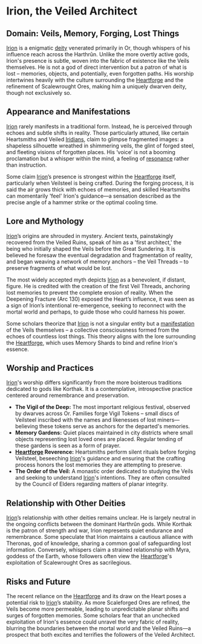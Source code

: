 # Irion, the Veiled Architect

## Domain: Veils, Memory, Forging, Lost Things

[Irion](/being/deity/irion.md) is a enigmatic [deity](/structure/mechanic/deity.md) venerated primarily in Or, though whispers of his influence reach across the Harthrûn. Unlike the more overtly active gods, Irion's presence is subtle, woven into the fabric of existence like the Veils themselves. He is not a god of direct intervention but a patron of what is lost – memories, objects, and potentially, even forgotten paths. His worship intertwines heavily with the culture surrounding the [Heartforge](/geography/settlement/city/city-of-or/heartforge.md) and the refinement of Scalewrought Ores, making him a uniquely dwarven deity, though not exclusively so.

## Appearance and Manifestations

[Irion](/being/deity/irion.md) rarely manifests in a traditional form. Instead, he is perceived through echoes and subtle shifts in reality. Those particularly attuned, like certain Heartsmiths and Veiled [Iridians](/being/species/iridian.md), claim to glimpse fragmented images: a shapeless silhouette wreathed in shimmering veils, the glint of forged steel, and fleeting visions of forgotten places. His ‘voice’ is not a booming proclamation but a whisper within the mind, a feeling of [resonance](/structure/mechanic/resonance.md) rather than instruction.

Some claim [Irion](/being/deity/irion.md)’s presence is strongest within the [Heartforge](/geography/settlement/city/city-of-or/heartforge.md) itself, particularly when Veilsteel is being crafted. During the forging process, it is said the air grows thick with echoes of memories, and skilled Heartsmiths can momentarily 'feel' Irion's guidance—a sensation described as the precise angle of a hammer strike or the optimal cooling time.

## Lore and Mythology

[Irion](/being/deity/irion.md)’s origins are shrouded in mystery. Ancient texts, painstakingly recovered from the Veiled Ruins, speak of him as a 'first architect,' the being who initially shaped the Veils before the Great Sundering.  It is believed he foresaw the eventual degradation and fragmentation of reality, and began weaving a network of memory anchors – the Veil Threads – to preserve fragments of what would be lost.

The most widely accepted myth depicts [Irion](/being/deity/irion.md) as a benevolent, if distant, figure.  He is credited with the creation of the first Veil Threads, anchoring lost memories to prevent the complete erosion of reality.  When the Deepening Fracture (Arc 130) exposed the Heart’s influence, it was seen as a sign of Irion’s intentional re-emergence, seeking to reconnect with the mortal world and perhaps, to guide those who could harness his power.

Some scholars theorize that [Irion](/being/deity/irion.md) is not a singular entity but a [manifestation](/structure/chronological/event/manifestation.md) of the Veils themselves – a collective consciousness formed from the echoes of countless lost things.  This theory aligns with the lore surrounding the [Heartforge](/geography/settlement/city/city-of-or/heartforge.md), which uses Memory Shards to bind and refine Irion's essence.

## Worship and Practices

[Irion](/being/deity/irion.md)'s worship differs significantly from the more boisterous traditions dedicated to gods like Korthak. It is a contemplative, introspective practice centered around remembrance and preservation.  

*   **The Vigil of the Deep:** The most important religious festival, observed by dwarves across Or. Families forge Vigil Tokens – small discs of Veilsteel inscribed with the names and likenesses of lost miners—believing these tokens serve as anchors for the departed's memories. 
*   **Memory Gardens:** Quiet places maintained in city districts where small objects representing lost loved ones are placed.  Regular tending of these gardens is seen as a form of prayer.
*   **[Heartforge](/geography/settlement/city/city-of-or/heartforge.md) Reverence:** Heartsmiths perform silent rituals before forging Veilsteel, beseeching [Irion](/being/deity/irion.md)'s guidance and ensuring that the crafting process honors the lost memories they are attempting to preserve.
*   **The Order of the Veil:**  A monastic order dedicated to studying the Veils and seeking to understand [Irion](/being/deity/irion.md)'s intentions.  They are often consulted by the Council of Elders regarding matters of planar integrity.

## Relationship with Other Deities

[Irion](/being/deity/irion.md)’s relationship with other deities remains unclear. He is largely neutral in the ongoing conflicts between the dominant Harthrûn gods. While Korthak is the patron of strength and war, Irion represents quiet endurance and remembrance. Some speculate that Irion maintains a cautious alliance with Theronas, god of knowledge, sharing a common goal of safeguarding lost information. Conversely, whispers claim a strained relationship with Myra, goddess of the Earth, whose followers often view the [Heartforge](/geography/settlement/city/city-of-or/heartforge.md)'s exploitation of Scalewrought Ores as sacrilegious.

## Risks and Future

The recent reliance on the [Heartforge](/geography/settlement/city/city-of-or/heartforge.md) and its draw on the Heart poses a potential risk to [Irion](/being/deity/irion.md)’s stability. As more Scaleforged Ores are refined, the Veils become more permeable, leading to unpredictable planar shifts and surges of forgotten memories. Some scholars fear that an unchecked exploitation of Irion's essence could unravel the very fabric of reality, blurring the boundaries between the mortal world and the Veiled Ruins—a prospect that both excites and terrifies the followers of the Veiled Architect.

